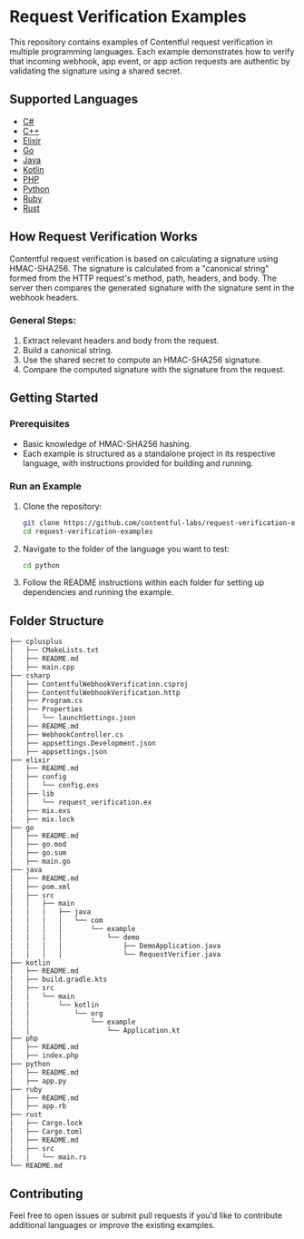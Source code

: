 # Request Verification Examples

This repository contains examples of Contentful request verification in multiple programming languages. Each example demonstrates how to verify that incoming webhook, app event, or app action requests are authentic by validating the signature using a shared secret.

## Supported Languages

- [C#](./csharp)
- [C++](./cplusplus)
- [Elixir](./elixir)
- [Go](./go)
- [Java](./java)
- [Kotlin](./kotlin)
- [PHP](./php)
- [Python](./python)
- [Ruby](./ruby)
- [Rust](./rust)

## How Request Verification Works

Contentful request verification is based on calculating a signature using HMAC-SHA256. The signature is calculated from a "canonical string" formed from the HTTP request's method, path, headers, and body. The server then compares the generated signature with the signature sent in the webhook headers.

### General Steps:

1. Extract relevant headers and body from the request.
2. Build a canonical string.
3. Use the shared secret to compute an HMAC-SHA256 signature.
4. Compare the computed signature with the signature from the request.

## Getting Started

### Prerequisites

- Basic knowledge of HMAC-SHA256 hashing.
- Each example is structured as a standalone project in its respective language, with instructions provided for building and running.

### Run an Example

1. Clone the repository:
   ```bash
   git clone https://github.com/contentful-labs/request-verification-examples.git
   cd request-verification-examples
   ```

2. Navigate to the folder of the language you want to test:
   ```bash
   cd python
   ```

3. Follow the README instructions within each folder for setting up dependencies and running the example.

## Folder Structure

```bash
├── cplusplus
│   ├── CMakeLists.txt
│   ├── README.md
│   ├── main.cpp
├── csharp
│   ├── ContentfulWebhookVerification.csproj
│   ├── ContentfulWebhookVerification.http
│   ├── Program.cs
│   ├── Properties
│   │   └── launchSettings.json
│   ├── README.md
│   ├── WebhookController.cs
│   ├── appsettings.Development.json
│   ├── appsettings.json
├── elixir
│   ├── README.md
│   ├── config
│   │   └── config.exs
│   ├── lib
│   │   └── request_verification.ex
│   ├── mix.exs
│   ├── mix.lock
├── go
│   ├── README.md
│   ├── go.mod
│   ├── go.sum
│   ├── main.go
├── java
│   ├── README.md
│   ├── pom.xml
│   ├── src
│   │   ├── main
│   │   │   ├── java
│   │   │   │   └── com
│   │   │   │       └── example
│   │   │   │           └── demo
│   │   │   │               ├── DemoApplication.java
│   │   │   │               └── RequestVerifier.java
├── kotlin
│   ├── README.md
│   ├── build.gradle.kts
│   ├── src
│   │   └── main
│   │       └── kotlin
│   │           └── org
│   │               └── example
│   │                   └── Application.kt
├── php
│   ├── README.md
│   ├── index.php
├── python
│   ├── README.md
│   ├── app.py
├── ruby
│   ├── README.md
│   ├── app.rb
├── rust
│   ├── Cargo.lock
│   ├── Cargo.toml
│   ├── README.md
│   ├── src
│   │   └── main.rs
└── README.md
```

## Contributing

Feel free to open issues or submit pull requests if you'd like to contribute additional languages or improve the existing examples. 
